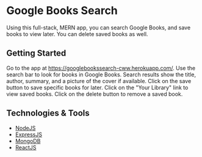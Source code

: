 # Google Books Search
Using this full-stack, MERN app, you can search Google Books, and save books to view later. You can delete saved books as well.

## Getting Started
Go to the app at https://googlebookssearch-cww.herokuapp.com/. Use the search bar to look for books in Google Books. Search results show the title, author, summary, and a picture of the cover if available. Click on the save button to save specific books for later. Click on the "Your Library" link to view saved books. Click on the delete button to remove a saved book.

## Technologies & Tools
- [NodeJS](https://nodejs.org/en/)
- [ExpressJS](https://expressjs.com/)
- [MongoDB](https://www.mongodb.com/)
- [ReactJS](https://reactjs.org/)